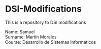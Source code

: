# DSI-Modifications
This is a repository to DSI modifications

Name: Samuel \
Surname: Martín Morales \
Course: Desarrollo de Sistemas Informáticos
